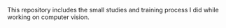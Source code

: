 This repository includes the small studies and training process I did while working on computer vision.

